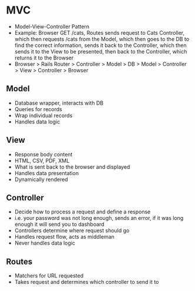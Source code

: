 # MVC
- Model-View-Controller Pattern
- Example: Browser GET /cats, Routes sends request to Cats Controller, which then requests /cats from the Model, which then goes to the DB to find the correct information, sends it back to the Controller, which then sends it to the View to be presented, then back to the Controller, which returns it to the Browser
- Browser > Rails Router > Controller > Model > DB > Model > Controller > View > Controller > Browser

## Model
- Database wrapper, interacts with DB
- Queries for records
- Wrap individual records
- Handles data logic

## View
- Response body content
- HTML, CSV, PDF, XML
- What is sent back to the browser and displayed
- Handles data presentation
- Dynamically rendered

## Controller
- Decide how to process a request and define a response
- i.e. your password was not long enough, sends an error, if it was long enough it will send you to dashboard
- Controllers determine where request should go
- Handles request flow, acts as middleman
- Never handles data logic

## Routes
- Matchers for URL requested
- Takes request and determines which controller to send it to
